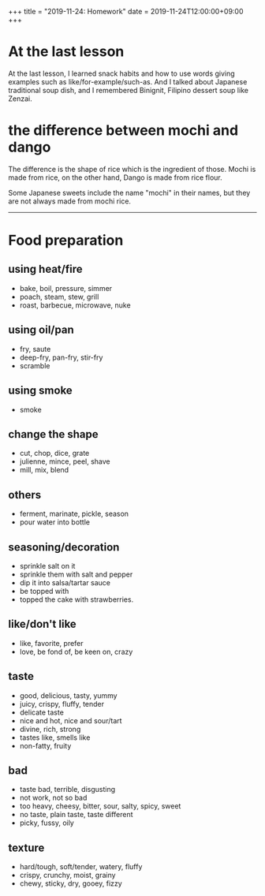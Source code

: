 +++
title =  "2019-11-24: Homework"
date = 2019-11-24T12:00:00+09:00
+++
# At the last lesson
At the last lesson, I learned snack habits
and how to use words giving examples such as like/for-example/such-as.
And I talked about Japanese traditional soup dish,
and I remembered Binignit, Filipino dessert soup like Zenzai.

# the difference between mochi and dango

The difference is the shape of rice which is the ingredient of those.
Mochi is made from rice, on the other hand,
Dango is made from rice flour.

Some Japanese sweets include the name "mochi" in their names,
but they are not always made from mochi rice.

- - -
# Food preparation
## using heat/fire
* bake, boil, pressure, simmer
* poach, steam, stew, grill
* roast, barbecue, microwave, nuke
## using oil/pan
* fry, saute
* deep-fry, pan-fry, stir-fry
* scramble
## using smoke
* smoke
## change the shape
* cut, chop, dice, grate
* julienne, mince, peel, shave
* mill, mix, blend
## others
* ferment, marinate, pickle, season
* pour water into bottle
## seasoning/decoration
* sprinkle salt on it
* sprinkle them with salt and pepper
* dip it into salsa/tartar sauce
* be topped with
* topped the cake with strawberries.
## like/don't like
* like, favorite, prefer
* love, be fond of, be keen on, crazy
## taste
* good, delicious, tasty, yummy
* juicy, crispy, fluffy, tender
* delicate taste
* nice and hot, nice and sour/tart
* divine, rich, strong
* tastes like, smells like
* non-fatty, fruity
## bad
* taste bad, terrible, disgusting
* not work, not so bad
* too heavy, cheesy, bitter, sour, salty, spicy, sweet
* no taste, plain taste, taste different
* picky, fussy, oily
## texture
* hard/tough, soft/tender, watery, fluffy
* crispy, crunchy, moist, grainy
* chewy, sticky, dry, gooey, fizzy
